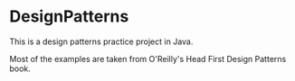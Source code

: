 DesignPatterns
==============

This is a design patterns practice project in Java.

Most of the examples are taken from O'Reilly's  Head First Design Patterns book.
